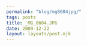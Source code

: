 ```yaml
---
permalink: "blog/mg8604jpg/"
tags: posts
title: _MG_8604.JPG
date: 2009-12-22
layout: layouts/post.njk
---
```


